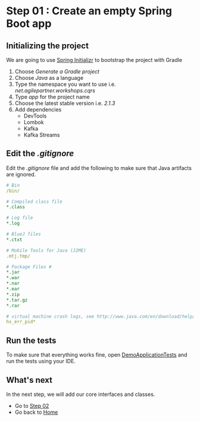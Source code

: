 # Step 01 : Create an empty Spring Boot app

## Initializing the project

We are going to use [Spring Initializr](https://start.spring.io/) to bootstrap the project with Gradle

1. Choose *Generate a Gradle project*
2. Choose *Java* as a language
3. Type the namespace you want to use i.e. *net.agilepartner.workshops.cqrs*
4. Type *app* for the project name
5. Choose the latest stable version i.e. *2.1.3*
6. Add dependencies
    * DevTools
    * Lombok
    * Kafka
    * Kafka Streams

## Edit the *.gitignore*

Edit the *.gitignore* file and add the following to make sure that Java artifacts are ignored.

```yaml
# Bin
/bin/

# Compiled class file
*.class

# Log file
*.log

# BlueJ files
*.ctxt

# Mobile Tools for Java (J2ME)
.mtj.tmp/

# Package Files #
*.jar
*.war
*.nar
*.ear
*.zip
*.tar.gz
*.rar

# virtual machine crash logs, see http://www.java.com/en/download/help/error_hotspot.xml
hs_err_pid*
```

## Run the tests

To make sure that everything works fine, open [DemoApplicationTests](app/src/test/java/net/agilepartner/workshops/cqrs/app/DemoApplicationTests.java) and run the tests using your IDE.

## What's next

In the next step, we will add our core interfaces and classes.

* Go to [Step 02](../Step02/Step02.md)
* Go back to [Home](../README.md)